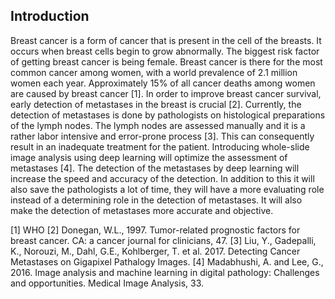 ## Introduction
 
Breast cancer is  a form of cancer that is present in the cell of the breasts. It occurs when breast cells begin to grow abnormally. The biggest risk factor of getting breast cancer is being female. Breast cancer is there for the most common cancer among women, with a world prevalence of 2.1 million women each year. Approximately 15% of all cancer deaths among women are caused by breast cancer [1]. In order to improve breast cancer survival, early detection of metastases in the breast is crucial [2]. 
Currently, the detection of metastases is done by pathologists on histological preparations of the lymph nodes. The lymph nodes are assessed manually and it is a rather labor intensive and error-prone process [3]. This can consequently result in an inadequate treatment for the patient. Introducing whole-slide image analysis using deep learning will optimize the assessment of metastases [4]. The detection of the metastases by deep learning will increase the speed and accuracy of the detection. In addition to this it will also save the pathologists a lot of time, they will have a more evaluating role instead of a determining role in the detection of metastases. It will also make the detection of metastases more accurate and objective.

[1] WHO
[2] Donegan, W.L., 1997. Tumor-related prognostic factors for breast cancer. CA: a cancer journal for clinicians, 47.
[3] Liu, Y., Gadepalli, K., Norouzi, M., Dahl, G.E., Kohlberger, T. et al. 2017. Detecting Cancer Metastases on Gigapixel Pathalogy Images.
[4] Madabhushi, A. and Lee, G., 2016. Image analysis and machine learning in digital pathology: Challenges and opportunities. Medical Image Analysis, 33.


